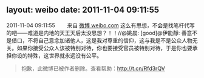 layout: weibo
date: 2011-11-04 09:11:55
---
<meta name="referrer" content="no-referrer" />

2011-11-04 09:11:55  &nbsp;&nbsp;&nbsp;&nbsp;&nbsp;&nbsp; 来自 <a href="http://weibo.com/" rel="nofollow">微博 weibo.com</a>
这么有思想，不会是找笔杆代写的吧——难道是内地的天王天后太没思想？！！//@姚晨: [good]@伊能靜: 善意不是借口，不将自己意念加诸他人，这是我对尊重的信仰，这与我是不是公众人物无关。如果你接受公众人该被特别对待，你也要接受官员被特别对待，于是你也要承担你设的特殊，这世界就永远没有公平。
>  抱歉，此微博已被作者删除。查看帮助：http://t.cn/Rfd3rQV
